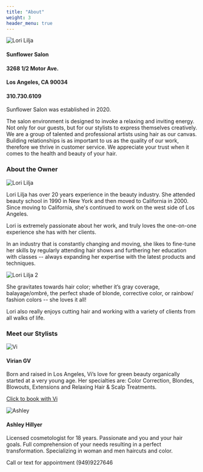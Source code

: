 ```yaml
---
title: "About"
weight: 3
header_menu: true
---
```


![Lori Lilja](images/logo.png)

#### Sunflower Salon
#### 3268 1/2 Motor Ave. 
#### Los Angeles, CA 90034 
#### 310.730.6109

Sunflower Salon was established in 2020.

The salon environment is designed to invoke a relaxing and inviting energy. Not only for our guests, but for our stylists to express themselves creatively. We are a group of talented and professional artists using hair as our canvas. Building relationships is as important to us as the quality of our work, therefore we thrive in customer service. We appreciate your trust when it comes to the health and beauty of your hair.


### About the Owner

![Lori Lilja](images/lori1.webp)

Lori Lilja has over 20 years experience in the beauty industry. She attended beauty school in 1990 in New York and then moved to California in 2000. Since moving to California, she's continued to work on the west side of Los Angeles.

Lori is extremely passionate about her work, and truly loves the one-on-one experience she has with her clients.

In an industry that is constantly changing and moving, she likes to fine-tune her skills by regularly attending hair shows and furthering her education with classes -- always expanding her expertise with the latest products and techniques.

![Lori Lilja 2](images/lori2.webp)

She gravitates towards hair color; whether it’s gray coverage, balayage/ombré, the perfect shade of blonde, corrective color, or rainbow/ fashion colors -- she loves it all!

Lori also really enjoys cutting hair and working with a variety of clients from all walks of life.


### Meet our Stylists

![Vi](images/vivian.webp)
#### Virian GV

Born and raised in Los Angeles, Vi’s love for green beauty organically started at a very young age. Her specialties are: Color Correction, Blondes, Blowouts, Extensions and Relaxing Hair & Scalp Treatments. 

[Click to book with Vi](https://globalbeautymaven.square.site/)

![Ashley](images/ash.webp)
#### Ashley Hillyer

Licensed cosmetologist for 18 years. Passionate and you and your hair goals. Full comprehension of your needs resulting in a perfect transformation. Specializing in woman and men haircuts and color.

Call or text for appointment (949)9227646

​
